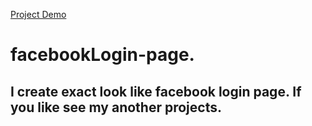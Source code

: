 [Project Demo](https://naveenkumar-developer.github.io/facebookLogin-page/)<br>
# facebookLogin-page.<br>
## I create exact look like facebook login page. If you like see my another projects.
